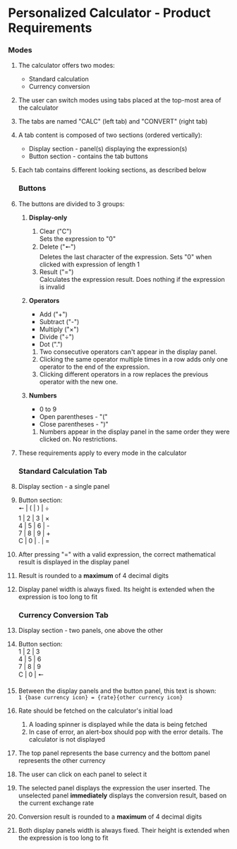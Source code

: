 # Personalized Calculator - Product Requirements
### Modes
1. The calculator offers two modes:
    * Standard calculation
    * Currency conversion
1. The user can switch modes using tabs placed at the top-most area of the calculator
1. The tabs are named "CALC" (left tab) and "CONVERT" (right tab)
1. A tab content is composed of two sections (ordered vertically):
    * Display section - panel(s) displaying the expression(s)
    * Button section - contains the tab buttons
1. Each tab contains different looking sections, as described below

    ### Buttons
1. The buttons are divided to 3 groups:
    1. **Display-only**  
        1. Clear ("C")  
        Sets the expression to "0"
        1. Delete ("🠔")  
        Deletes the last character of the expression. Sets "0" when clicked with expression of length 1
        1. Result ("=")  
        Calculates the expression result. Does nothing if the expression is invalid
    
    1. **Operators**
        * Add ("+")
        * Subtract ("-")
        * Multiply ("×")
        * Divide ("÷")
        * Dot (".")  
        1. Two consecutive operators can't appear in the display panel.  
        2. Clicking the same operator multiple times in a row adds only one operator to the end of the expression.  
        3. Clicking different operators in a row replaces the previous operator with the new one.
        
    1. **Numbers**
        * 0 to 9
        * Open parentheses - "("
        * Close parentheses - ")"  
        1. Numbers appear in the display panel in the same order they were clicked on. No restrictions.
1. These requirements apply to every mode in the calculator

    ### Standard Calculation Tab
1. Display section - a single panel
1. Button section:  
    🠔 | ( | ) | ÷  
    1 | 2 | 3 | ×  
    4 | 5 | 6 | -  
    7 | 8 | 9 | +  
    C | 0 | . | =
1. After pressing "=" with a valid expression, the correct mathematical result is displayed in the display panel
1. Result is rounded to a **maximum** of 4 decimal digits
1. Display panel width is always fixed. Its height is extended when the expression is too long to fit

    ### Currency Conversion Tab
1. Display section - two panels, one above the other
1. Button section:  
    1 | 2 | 3  
    4 | 5 | 6  
    7 | 8 | 9  
    C | 0 | 🠔
1. Between the display panels and the button panel, this text is shown:  
`1 {base currency icon} = {rate}{other currency icon}` 
1. Rate should be fetched on the calculator's initial load
    1. A loading spinner is displayed while the data is being fetched
    1. In case of error, an alert-box should pop with the error details. The calculator is not displayed   
1. The top panel represents the base currency and the bottom panel represents the other currency
1. The user can click on each panel to select it
1. The selected panel displays the expression the user inserted. The unselected panel **immediately** displays the conversion result, based on the current exchange rate
1. Conversion result is rounded to a **maximum** of 4 decimal digits
1. Both display panels width is always fixed. Their height is extended when the expression is too long to fit